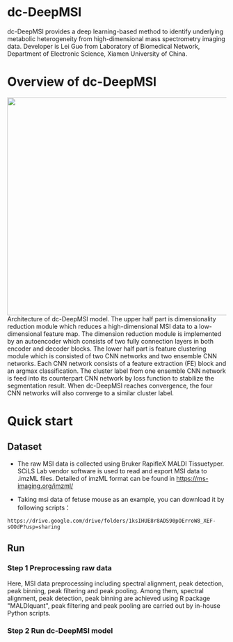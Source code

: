 # dc-DeepMSI

dc-DeepMSI provides a deep learning-based method to identify underlying metabolic heterogeneity from high-dimensional mass spectrometry imaging data. Developer is Lei Guo from Laboratory of Biomedical Network, Department of Electronic Science, Xiamen University of China.

# Overview of dc-DeepMSI

<div align=center>
<img src="https://user-images.githubusercontent.com/70273368/156913023-9654e8b0-1cb7-494f-8715-02d8d172daca.png" width="600" height="500" /><br/>
</div>
Architecture of dc-DeepMSI model. The upper half part is dimensionality reduction module which reduces a high-dimensional MSI data to a low-dimensional feature map. The dimension reduction module is implemented by an autoencoder which consists of two fully connection layers in both encoder and decoder blocks. The lower half part is feature clustering module which is consisted of two CNN networks and two ensemble CNN networks. Each CNN network consists of a feature extraction (FE) block and an argmax classification. The cluster label from one ensemble CNN network is feed into its counterpart CNN network by loss function to stabilize the segmentation result. When dc-DeepMSI reaches convergence, the four CNN networks will also converge to a similar cluster label.

# Quick start

## Dataset
 * The raw MSI data is collected using Bruker RapifleX MALDI Tissuetyper. SCiLS Lab vendor software is used to read and export MSI data to .imzML files. Detailed of imzML format can be found in https://ms-imaging.org/imzml/

 * Taking msi data of fetuse mouse as an example, you can download it by following scripts：
 
```
https://drive.google.com/drive/folders/1ksIHUE8r8ADS90pOErroW8_XEF-sOOdP?usp=sharing
```

## Run

### Step 1 Preprocessing raw data

Here, MSI data preprocessing including spectral alignment, peak detection, peak binning, peak filtering and peak pooling. Among them, spectral alignment, peak detection, peak binning are achieved using R package "MALDIquant", peak filtering and peak pooling are carried out by in-house Python scripts.

### Step 2 Run dc-DeepMSI model

